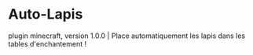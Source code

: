 # Auto-Lapis
plugin minecraft, version 1.0.0 | Place automatiquement les lapis dans les tables d'enchantement !
